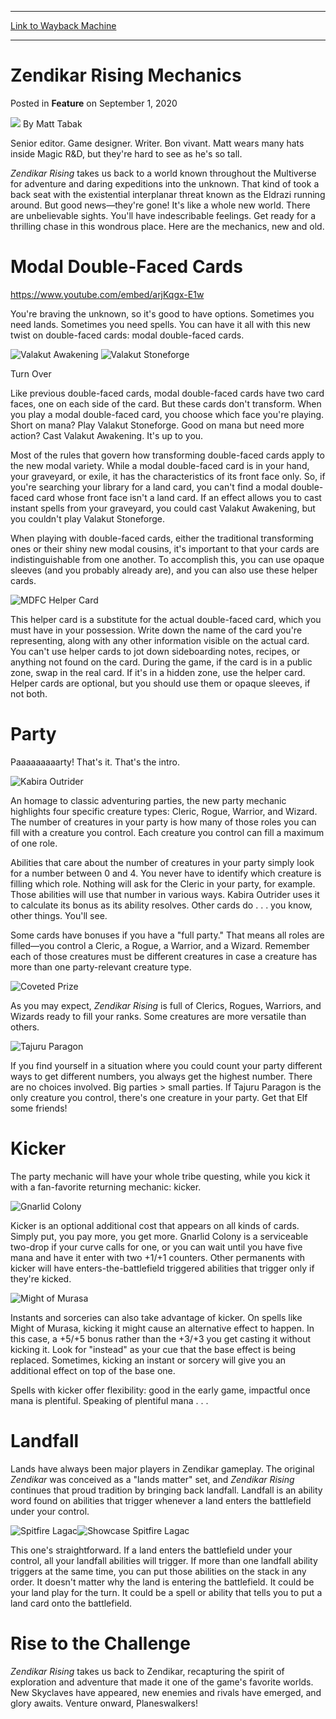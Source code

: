 
---
[Link to Wayback Machine](https://web.archive.org/web/20200907051010/https://magic.wizards.com/en/articles/archive/feature/zendikar-rising-mechanics-2020-09-01)

[_metadata_:wayback_url]:- "https://magic.wizards.com/en/articles/archive/feature/zendikar-rising-mechanics-2020-09-01"
[_metadata_:wayback_raw_url]:- "https://web.archive.org/web/20200907051010id_/https://magic.wizards.com/en/articles/archive/feature/zendikar-rising-mechanics-2020-09-01"
[_metadata_:wayback_capture_timestamp]:- "2020-09-07 05:10:10+00:00"
[_metadata_:description]:- "Check out all the mechanics from the upcoming Zendikar Rising, some returning and some new."
[_metadata_:generator]:- "Drupal 7 (http://drupal.org)"
---


Zendikar Rising Mechanics
=========================



 Posted in **Feature**
 on September 1, 2020 






![](https://media.magic.wizards.com/styles/auth_small/public/images/person/authorpic_matttabak.jpg)
By Matt Tabak




Senior editor. Game designer. Writer. Bon vivant. Matt wears many hats inside Magic R&D, but they're hard to see as he's so tall.
 






*Zendikar Rising* takes us back to a world known throughout the Multiverse for adventure and daring expeditions into the unknown. That kind of took a back seat with the existential interplanar threat known as the Eldrazi running around. But good news—they're gone! It's like a whole new world. There are unbelievable sights. You'll have indescribable feelings. Get ready for a thrilling chase in this wondrous place. Here are the mechanics, new and old.


Modal Double-Faced Cards
========================


<https://www.youtube.com/embed/arjKqgx-E1w>


You're braving the unknown, so it's good to have options. Sometimes you need lands. Sometimes you need spells. You can have it all with this new twist on double-faced cards: modal double-faced cards.





![Valakut Awakening](https://media.wizards.com/2020/znr/en_P1GRGFp4Tw.png "Valakut Awakening")
![Valakut Stoneforge](https://media.wizards.com/2020/znr/en_gBE66MjZ8J.png "Valakut Stoneforge")

Turn Over


Like previous double-faced cards, modal double-faced cards have two card faces, one on each side of the card. But these cards don't transform. When you play a modal double-faced card, you choose which face you're playing. Short on mana? Play Valakut Stoneforge. Good on mana but need more action? Cast Valakut Awakening. It's up to you.


Most of the rules that govern how transforming double-faced cards apply to the new modal variety. While a modal double-faced card is in your hand, your graveyard, or exile, it has the characteristics of its front face only. So, if you're searching your library for a land card, you can't find a modal double-faced card whose front face isn't a land card. If an effect allows you to cast instant spells from your graveyard, you could cast Valakut Awakening, but you couldn't play Valakut Stoneforge.


When playing with double-faced cards, either the traditional transforming ones or their shiny new modal cousins, it's important to that your cards are indistinguishable from one another. To accomplish this, you can use opaque sleeves (and you probably already are), and you can also use these helper cards.


![MDFC Helper Card](https://media.wizards.com/2020/images/daily/8UQfg3y0G9.png)


This helper card is a substitute for the actual double-faced card, which you must have in your possession. Write down the name of the card you're representing, along with any other information visible on the actual card. You can't use helper cards to jot down sideboarding notes, recipes, or anything not found on the card. During the game, if the card is in a public zone, swap in the real card. If it's in a hidden zone, use the helper card. Helper cards are optional, but you should use them or opaque sleeves, if not both.


Party
=====


Paaaaaaaaarty! That's it. That's the intro.


![Kabira Outrider](https://media.wizards.com/2020/znr/en_G0IqIOqExD.png)


An homage to classic adventuring parties, the new party mechanic highlights four specific creature types: Cleric, Rogue, Warrior, and Wizard. The number of creatures in your party is how many of those roles you can fill with a creature you control. Each creature you control can fill a maximum of one role.


Abilities that care about the number of creatures in your party simply look for a number between 0 and 4. You never have to identify which creature is filling which role. Nothing will ask for the Cleric in your party, for example. Those abilities will use that number in various ways. Kabira Outrider uses it to calculate its bonus as its ability resolves. Other cards do . . . you know, other things. You'll see.


Some cards have bonuses if you have a "full party." That means all roles are filled—you control a Cleric, a Rogue, a Warrior, and a Wizard. Remember each of those creatures must be different creatures in case a creature has more than one party-relevant creature type.


![Coveted Prize](https://media.wizards.com/2020/znr/en_hUqKkFOciK.png)


As you may expect, *Zendikar Rising* is full of Clerics, Rogues, Warriors, and Wizards ready to fill your ranks. Some creatures are more versatile than others.


![Tajuru Paragon](https://media.wizards.com/2020/znr/en_2DOOf7DCjD.png)


If you find yourself in a situation where you could count your party different ways to get different numbers, you always get the highest number. There are no choices involved. Big parties > small parties. If Tajuru Paragon is the only creature you control, there's one creature in your party. Get that Elf some friends!


Kicker
======


The party mechanic will have your whole tribe questing, while you kick it with a fan-favorite returning mechanic: kicker.


![Gnarlid Colony](https://media.wizards.com/2020/znr/en_awEBbyXnuw.png)


Kicker is an optional additional cost that appears on all kinds of cards. Simply put, you pay more, you get more. Gnarlid Colony is a serviceable two-drop if your curve calls for one, or you can wait until you have five mana and have it enter with two +1/+1 counters. Other permanents with kicker will have enters-the-battlefield triggered abilities that trigger only if they're kicked.


![Might of Murasa](https://media.wizards.com/2020/znr/en_Ty4bbEQs8e.png)


Instants and sorceries can also take advantage of kicker. On spells like Might of Murasa, kicking it might cause an alternative effect to happen. In this case, a +5/+5 bonus rather than the +3/+3 you get casting it without kicking it. Look for "instead" as your cue that the base effect is being replaced. Sometimes, kicking an instant or sorcery will give you an additional effect on top of the base one.


Spells with kicker offer flexibility: good in the early game, impactful once mana is plentiful. Speaking of plentiful mana . . .


Landfall
========


Lands have always been major players in Zendikar gameplay. The original *Zendikar* was conceived as a "lands matter" set, and *Zendikar Rising* continues that proud tradition by bringing back landfall. Landfall is an ability word found on abilities that trigger whenever a land enters the battlefield under your control.


![Spitfire Lagac](https://media.wizards.com/2020/znr/en_ttN8UPPGoD.png)![Showcase Spitfire Lagac](https://media.wizards.com/2020/znr/en_DFpkuscAmu.png)


This one's straightforward. If a land enters the battlefield under your control, all your landfall abilities will trigger. If more than one landfall ability triggers at the same time, you can put those abilities on the stack in any order. It doesn't matter why the land is entering the battlefield. It could be your land play for the turn. It could be a spell or ability that tells you to put a land card onto the battlefield.


Rise to the Challenge
=====================


*Zendikar Rising* takes us back to Zendikar, recapturing the spirit of exploration and adventure that made it one of the game's favorite worlds. New Skyclaves have appeared, new enemies and rivals have emerged, and glory awaits. Venture onward, Planeswalkers!







